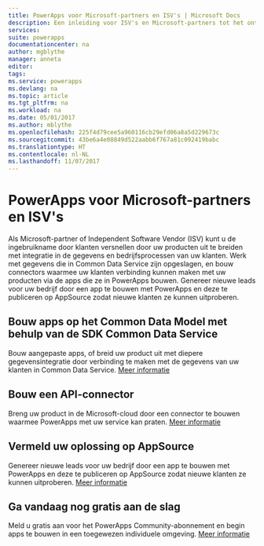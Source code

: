 ```yaml
---
title: PowerApps voor Microsoft-partners en ISV's | Microsoft Docs
description: Een inleiding voor ISV's en Microsoft-partners tot het ontwikkelen van apps in PowerApps.
services: 
suite: powerapps
documentationcenter: na
author: mgblythe
manager: anneta
editor: 
tags: 
ms.service: powerapps
ms.devlang: na
ms.topic: article
ms.tgt_pltfrm: na
ms.workload: na
ms.date: 05/01/2017
ms.author: mblythe
ms.openlocfilehash: 225f4d79cee5a960116cb29efd06a8a5d229673c
ms.sourcegitcommit: 43be6a4e08849d522aabb6f767a81c092419babc
ms.translationtype: HT
ms.contentlocale: nl-NL
ms.lasthandoff: 11/07/2017
---
```

# <a name="powerapps-for-microsoft-partners-and-isvs"></a>PowerApps voor Microsoft-partners en ISV's
Als Microsoft-partner of Independent Software Vendor (ISV) kunt u de ingebruikname door klanten versnellen door uw producten uit te breiden met integratie in de gegevens en bedrijfsprocessen van uw klanten. Werk met gegevens die in Common Data Service zijn opgeslagen, en bouw connectors waarmee uw klanten verbinding kunnen maken met uw producten via de apps die ze in PowerApps bouwen. Genereer nieuwe leads voor uw bedrijf door een app te bouwen met PowerApps en deze te publiceren op AppSource zodat nieuwe klanten ze kunnen uitproberen.

## <a name="build-apps-on-the-common-data-model-using-the-common-data-service-sdk"></a>Bouw apps op het Common Data Model met behulp van de SDK Common Data Service
Bouw aangepaste apps, of breid uw product uit met diepere gegevensintegratie door verbinding te maken met de gegevens van uw klanten in Common Data Service. [Meer informatie](https://aka.ms/eek20s)

## <a name="build-an-api-connector"></a>Bouw een API-connector
Breng uw product in de Microsoft-cloud door een connector te bouwen waarmee PowerApps met uw service kan praten. [Meer informatie](api-connector-overview.md)

## <a name="list-your-solution-on-appsource"></a>Vermeld uw oplossing op AppSource
Genereer nieuwe leads voor uw bedrijf door een app te bouwen met PowerApps en deze te publiceren op AppSource zodat nieuwe klanten ze kunnen uitproberen. [Meer informatie](dev-appsource-test-drive.md)

## <a name="get-started-today-for-free"></a>Ga vandaag nog gratis aan de slag
Meld u gratis aan voor het PowerApps Community-abonnement en begin apps te bouwen in een toegewezen individuele omgeving. [Meer informatie](dev-community-plan.md)


